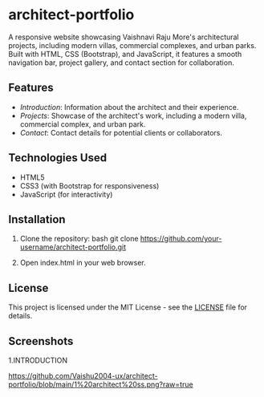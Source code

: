 # architect-portfolio
A responsive website showcasing Vaishnavi Raju More's architectural projects, including modern villas, commercial complexes, and urban parks. Built with HTML, CSS (Bootstrap), and JavaScript, it features a smooth navigation bar, project gallery, and contact section for collaboration.

## Features

- *Introduction*: Information about the architect and their experience.
- *Projects*: Showcase of the architect's work, including a modern villa, commercial complex, and urban park.
- *Contact*: Contact details for potential clients or collaborators.

## Technologies Used

- HTML5
- CSS3 (with Bootstrap for responsiveness)
- JavaScript (for interactivity)

## Installation

1. Clone the repository:
    bash
    git clone https://github.com/your-username/architect-portfolio.git
    
2. Open index.html in your web browser.

## License

This project is licensed under the MIT License - see the [LICENSE](LICENSE) file for details.

## Screenshots

1.INTRODUCTION

https://github.com/Vaishu2004-ux/architect-portfolio/blob/main/1%20architect%20ss.png?raw=true


